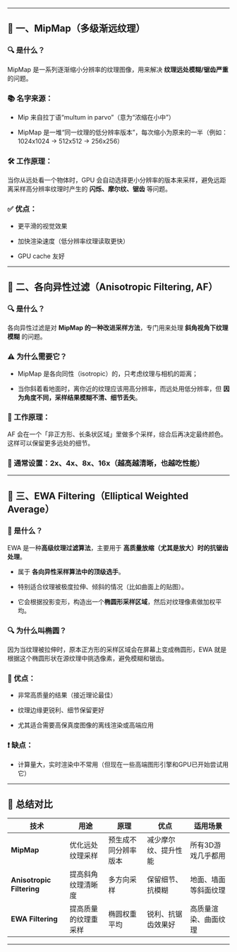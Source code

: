 

---

## 🧩 一、MipMap（多级渐远纹理）

### 🔍 是什么？

MipMap 是一系列逐渐缩小分辨率的纹理图像，用来解决 **纹理远处模糊/锯齿严重** 的问题。

### 📚 名字来源：

- Mip 来自拉丁语“multum in parvo”（意为“浓缩在小中”）
    
- MipMap 是一堆“同一纹理的低分辨率版本”，每次缩小为原来的一半（例如：1024x1024 → 512x512 → 256x256）
    

### 🛠 工作原理：

当你从远处看一个物体时，GPU 会自动选择更小分辨率的版本来采样，避免远距离采样高分辨率纹理时产生的 **闪烁、摩尔纹、锯齿** 等问题。

### ✅ 优点：

- 更平滑的视觉效果
    
- 加快渲染速度（低分辨率纹理读取更快）
    
- GPU cache 友好
    

---

## 🧲 二、各向异性过滤（Anisotropic Filtering, AF）

### 🔍 是什么？

各向异性过滤是对 **MipMap 的一种改进采样方法**，专门用来处理 **斜角视角下纹理模糊** 的问题。

### ⚠️ 为什么需要它？

- MipMap 是各向同性（isotropic）的，只考虑纹理与相机的距离；
    
- 当你斜着看地面时，离你近的纹理应该用高分辨率，而远处用低分辨率，但 **因为角度不同，采样结果模糊不清、细节丢失**。
    

### 🧠 工作原理：

AF 会在一个「非正方形、长条状区域」里做多个采样，综合后再决定最终颜色。 这样可以保留更多远处的细节。

### 🔧 通常设置：2x、4x、8x、16x（越高越清晰，也越吃性能）

---

## 🔬 三、EWA Filtering（Elliptical Weighted Average）

### 🧠 是什么？

EWA 是一种**高级纹理过滤算法**，主要用于 **高质量放缩（尤其是放大）时的抗锯齿处理**。

- 属于 **各向异性采样算法中的顶级选手**。
    
- 特别适合纹理被极度拉伸、倾斜的情况（比如曲面上的贴图）。
    
- 它会根据投影变形，构造出一个**椭圆形采样区域**，然后对纹理像素做加权平均。
    

### 🔍 为什么叫椭圆？

因为当纹理被拉伸时，原本正方形的采样区域会在屏幕上变成椭圆形，EWA 就是根据这个椭圆形状在源纹理中挑选像素，避免模糊和锯齿。

### 📌 优点：

- 非常高质量的结果（接近理论最佳）
    
- 纹理边缘更锐利、细节保留更好
    
- 尤其适合需要高保真度图像的离线渲染或高端应用
    

### ❗ 缺点：

- 计算量大，实时渲染中不常用（但现在一些高端图形引擎和GPU已开始尝试用它）
    

---

## 🎯 总结对比

|技术|用途|原理|优点|适用场景|
|---|---|---|---|---|
|**MipMap**|优化远处纹理采样|预生成不同分辨率版本|减少摩尔纹、提升性能|所有3D游戏几乎都用|
|**Anisotropic Filtering**|提高斜角纹理清晰度|多方向采样|保留细节、抗模糊|地面、墙面等斜面纹理|
|**EWA Filtering**|提高质量的纹理重采样|椭圆权重平均|锐利、抗锯齿效果好|高质量渲染、曲面纹理|

---

